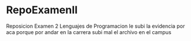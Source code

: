 # RepoExamenII
Reposicion Examen 2 Lenguajes de Programacion
le subi la evidencia por aca porque por andar en la carrera subi mal el archivo en el campus
